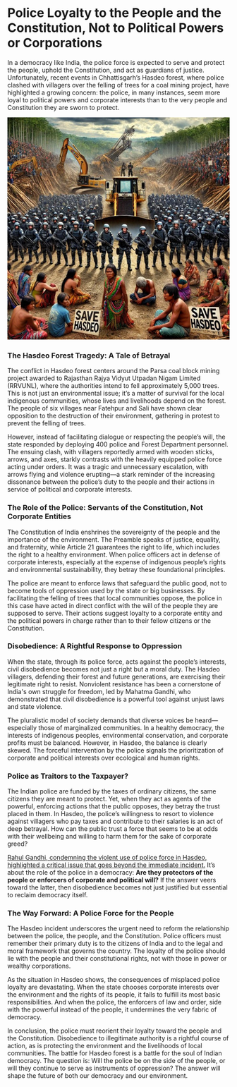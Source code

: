 # Police Loyalty to the People and the Constitution, Not to Political Powers or Corporations

In a democracy like India, the police force is expected to serve and protect the people, uphold the Constitution, and act as guardians of justice. Unfortunately, recent events in Chhattisgarh’s Hasdeo forest, where police clashed with villagers over the felling of trees for a coal mining project, have highlighted a growing concern: the police, in many instances, seem more loyal to political powers and corporate interests than to the very people and Constitution they are sworn to protect.

![Hasdeo](hasdeo/hasdeo.jpeg)

### The Hasdeo Forest Tragedy: A Tale of Betrayal

The conflict in Hasdeo forest centers around the Parsa coal block mining project awarded to Rajasthan Rajya Vidyut Utpadan Nigam Limited (RRVUNL), where the authorities intend to fell approximately 5,000 trees. This is not just an environmental issue; it’s a matter of survival for the local indigenous communities, whose lives and livelihoods depend on the forest. The people of six villages near Fatehpur and Sali have shown clear opposition to the destruction of their environment, gathering in protest to prevent the felling of trees. 

However, instead of facilitating dialogue or respecting the people’s will, the state responded by deploying 400 police and Forest Department personnel. The ensuing clash, with villagers reportedly armed with wooden sticks, arrows, and axes, starkly contrasts with the heavily equipped police force acting under orders. It was a tragic and unnecessary escalation, with arrows flying and violence erupting—a stark reminder of the increasing dissonance between the police’s duty to the people and their actions in service of political and corporate interests.

### The Role of the Police: Servants of the Constitution, Not Corporate Entities

The Constitution of India enshrines the sovereignty of the people and the importance of the environment. The Preamble speaks of justice, equality, and fraternity, while Article 21 guarantees the right to life, which includes the right to a healthy environment. When police officers act in defense of corporate interests, especially at the expense of indigenous people’s rights and environmental sustainability, they betray these foundational principles.

The police are meant to enforce laws that safeguard the public good, not to become tools of oppression used by the state or big businesses. By facilitating the felling of trees that local communities oppose, the police in this case have acted in direct conflict with the will of the people they are supposed to serve. Their actions suggest loyalty to a corporate entity and the political powers in charge rather than to their fellow citizens or the Constitution.

### Disobedience: A Rightful Response to Oppression

When the state, through its police force, acts against the people’s interests, civil disobedience becomes not just a right but a moral duty. The Hasdeo villagers, defending their forest and future generations, are exercising their legitimate right to resist. Nonviolent resistance has been a cornerstone of India's own struggle for freedom, led by Mahatma Gandhi, who demonstrated that civil disobedience is a powerful tool against unjust laws and state violence.

The pluralistic model of society demands that diverse voices be heard—especially those of marginalized communities. In a healthy democracy, the interests of indigenous peoples, environmental conservation, and corporate profits must be balanced. However, in Hasdeo, the balance is clearly skewed. The forceful intervention by the police signals the prioritization of corporate and political interests over ecological and human rights.

### Police as Traitors to the Taxpayer?

The Indian police are funded by the taxes of ordinary citizens, the same citizens they are meant to protect. Yet, when they act as agents of the powerful, enforcing actions that the public opposes, they betray the trust placed in them. In Hasdeo, the police’s willingness to resort to violence against villagers who pay taxes and contribute to their salaries is an act of deep betrayal. How can the public trust a force that seems to be at odds with their wellbeing and willing to harm them for the sake of corporate greed?

[Rahul Gandhi, condemning the violent use of police force in Hasdeo, highlighted a critical issue that goes beyond the immediate incident.](https://indianexpress.com/article/india/arrows-fly-as-villagers-clash-with-cops-over-tree-felling-in-chhattisgarhs-hasdeo-forest-rahul-gandhi-condemns-violent-use-of-police-force-9625947/) It’s about the role of the police in a democracy: **Are they protectors of the people or enforcers of corporate and political will?** If the answer veers toward the latter, then disobedience becomes not just justified but essential to reclaim democracy itself.

### The Way Forward: A Police Force for the People

The Hasdeo incident underscores the urgent need to reform the relationship between the police, the people, and the Constitution. Police officers must remember their primary duty is to the citizens of India and to the legal and moral framework that governs the country. The loyalty of the police should lie with the people and their constitutional rights, not with those in power or wealthy corporations.

As the situation in Hasdeo shows, the consequences of misplaced police loyalty are devastating. When the state chooses corporate interests over the environment and the rights of its people, it fails to fulfill its most basic responsibilities. And when the police, the enforcers of law and order, side with the powerful instead of the people, it undermines the very fabric of democracy.

In conclusion, the police must reorient their loyalty toward the people and the Constitution. Disobedience to illegitimate authority is a rightful course of action, as is protecting the environment and the livelihoods of local communities. The battle for Hasdeo forest is a battle for the soul of Indian democracy. The question is: Will the police be on the side of the people, or will they continue to serve as instruments of oppression? The answer will shape the future of both our democracy and our environment.
